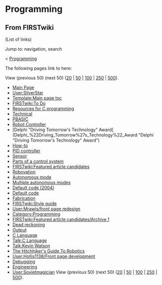 # Programming

## From FIRSTwiki

(List of links)

Jump to: navigation, search

< [Programming](/index.php?title=Programming&redirect=no "Programming")

The following pages link to here:

View (previous 50) (next 50) ([20](/index.php?title=Special:Whatlinkshere/Programming&limit=20&from=0 "Special:Whatlinkshere/Programming") | [50](/index.php?title=Special:Whatlinkshere/Programming&limit=50&from=0 "Special:Whatlinkshere/Programming") | [100](/index.php?title=Special:Whatlinkshere/Programming&limit=100&from=0 "Special:Whatlinkshere/Programming") | [250](/index.php?title=Special:Whatlinkshere/Programming&limit=250&from=0 "Special:Whatlinkshere/Programming") | [500](/index.php?title=Special:Whatlinkshere/Programming&limit=500&from=0 "Special:Whatlinkshere/Programming")).

- [Main Page](Main_Page "Main Page")
- [User:SilverStar](User:SilverStar "User:SilverStar")
- [Template:Main page toc](Template:Main_page_toc "Template:Main page toc")
- [FIRSTwiki:To Do](FIRSTwiki:To_Do "FIRSTwiki:To Do")
- [Resources for C programming](Resources_for_C_programming "Resources for C programming")
- [Technical](Technical "Technical")
- [PBASIC](PBASIC "PBASIC")
- [Robot Controller](robot-controller)
- [Delphi "Driving Tomorrow's Technology" Award](Delphi_%22Driving_Tomorrow%27s_Technology%22_Award "Delphi "Driving Tomorrow's Technology" Award")
- [How-to](How-to "How-to")
- [PID controller](PID_controller "PID controller")
- [Sensor](sensor)
- [Parts of a control system](Parts_of_a_control_system "Parts of a control system")
- [FIRSTwiki:Featured article candidates](FIRSTwiki:Featured_article_candidates "FIRSTwiki:Featured article candidates")
- [Robovation](robovation)
- [Autonomous mode](Autonomous_mode "Autonomous mode")
- [Multiple autonomous modes](Multiple_autonomous_modes "Multiple autonomous modes")
- [Default code (2004)](Default_code_%282004%29 "Default code \(2004\)")
- [Default code](Default_code "Default code")
- [Fabrication](Fabrication "Fabrication")
- [FIRSTwiki:Style guide](FIRSTwiki:Style_guide "FIRSTwiki:Style guide")
- [User:Mrawls/front page redesign](User:Mrawls/front_page_redesign "User:Mrawls/front page redesign")
- [Category:Programming](Category:Programming "Category:Programming")
- [FIRSTwiki:Featured article candidates/Archive 1](FIRSTwiki:Featured_article_candidates/Archive_1 "FIRSTwiki:Featured article candidates/Archive 1")
- [Dead reckoning](Dead_reckoning "Dead reckoning")
- [Output](Output "Output")
- [C Language](C_Language "C Language")
- [Talk:C Language](Talk:C_Language "Talk:C Language")
- [Talk:Kevin Watson](Talk:Kevin_Watson "Talk:Kevin Watson")
- [The Hitchhiker's Guide To Robotics](The_Hitchhiker%27s_Guide_To_Robotics "The Hitchhiker's Guide To Robotics")
- [User:Hollis1138/Front page development](User:Hollis1138/Front_page_development "User:Hollis1138/Front page development")
- [Debugging](Debugging "Debugging")
- [Engineering](Engineering "Engineering")
- [User:Sovietmagician](User:Sovietmagician "User:Sovietmagician") View (previous 50) (next 50) ([20](/index.php?title=Special:Whatlinkshere/Programming&limit=20&from=0 "Special:Whatlinkshere/Programming") | [50](/index.php?title=Special:Whatlinkshere/Programming&limit=50&from=0 "Special:Whatlinkshere/Programming") | [100](/index.php?title=Special:Whatlinkshere/Programming&limit=100&from=0 "Special:Whatlinkshere/Programming") | [250](/index.php?title=Special:Whatlinkshere/Programming&limit=250&from=0 "Special:Whatlinkshere/Programming") | [500](/index.php?title=Special:Whatlinkshere/Programming&limit=500&from=0 "Special:Whatlinkshere/Programming")).
